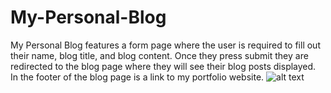 # My-Personal-Blog
My Personal Blog features a form page where the user is required to fill out their name, blog title, and blog content. Once they press submit they are redirected to the blog page where they will see their blog posts displayed. In the footer of the blog page is a link to my portfolio website.
![alt text](<Screenshot 2024-06-30 at 9.51.44 AM.png>)